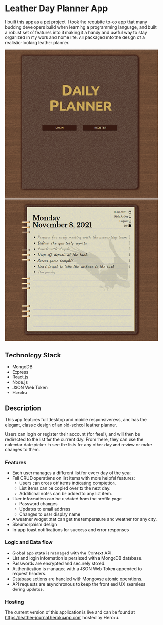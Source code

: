 # Leather Day Planner App

I built this app as a pet project. I took the requisite to-do app that many budding developers build when learning a programming language, and built a robust set of features into it making it a handy and useful way to stay organized in my work and home life. All packaged into the design of a realistic-looking leather planner.

![Screenshot](screenshots/landing.png)
![Screenshot](screenshots/today.png)

## Technology Stack

- MongoDB
- Express
- React.js
- Node.js
- JSON Web Token
- Heroku

## Description

This app features full desktop and mobile responsiveness,
and has the elegant, classic design of an old-school leather planner.

Users can login or register their account (for free!), and will then be redirected to the list for the current day. From there, they can use the calendar date picker to see the lists for any other day and review or make changes to them.

### Features

- Each user manages a different list for every day of the year.
- Full CRUD operations on list items with more helpful features:
  - Users can cross off items indicating completion.
  - List items can be copied over to the next day.
  - Additional notes can be added to any list item.
- User information can be updated from the profile page.
  - Password changes
  - Updates to email address
  - Changes to user display name
- A weather widget that can get the temperature and weather for any city.
- Skeumorphism design
- In-app toast notifications for success and error responses

### Logic and Data flow

- Global app state is managed with the Context API.
- List and login information is persisted with a MongoDB database.
- Passwords are encrypted and securely stored.
- Authentication is managed with a JSON Web Token appended to request headers.
- Database actions are handled with Mongoose atomic operations.
- API requests are asynchronous to keep the front end UX seamless during updates.

### Hosting

The current version of this application is live and can be found at https://leather-journal.herokuapp.com hosted by Heroku.
